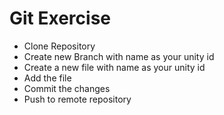 # Git Exercise
* Clone Repository
* Create new Branch with name as your unity id
* Create a new file with name as your unity id
* Add the file
* Commit the changes
* Push to remote repository

